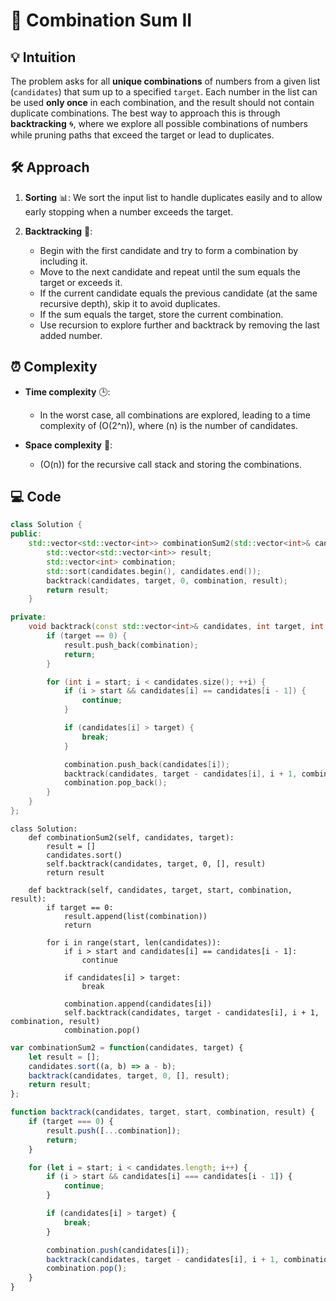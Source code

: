# 📜 Combination Sum II

## 💡 Intuition
The problem asks for all **unique combinations** of numbers from a given list (`candidates`) that sum up to a specified `target`. Each number in the list can be used **only once** in each combination, and the result should not contain duplicate combinations. The best way to approach this is through **backtracking** 🌀, where we explore all possible combinations of numbers while pruning paths that exceed the target or lead to duplicates.

## 🛠️ Approach
1. **Sorting** 📊: We sort the input list to handle duplicates easily and to allow early stopping when a number exceeds the target.
 
2. **Backtracking** 🔄:
   - Begin with the first candidate and try to form a combination by including it.
   - Move to the next candidate and repeat until the sum equals the target or exceeds it.
   - If the current candidate equals the previous candidate (at the same recursive depth), skip it to avoid duplicates.
   - If the sum equals the target, store the current combination.
   - Use recursion to explore further and backtrack by removing the last added number.

## ⏰ Complexity
- **Time complexity** 🕒: 
  - In the worst case, all combinations are explored, leading to a time complexity of \(O(2^n)\), where \(n\) is the number of candidates.
  
- **Space complexity** 🧠: 
  - \(O(n)\) for the recursive call stack and storing the combinations.

## 💻 Code
```C++ []
class Solution {
public:
    std::vector<std::vector<int>> combinationSum2(std::vector<int>& candidates, int target) {
        std::vector<std::vector<int>> result;
        std::vector<int> combination;
        std::sort(candidates.begin(), candidates.end());
        backtrack(candidates, target, 0, combination, result);
        return result;
    }

private:
    void backtrack(const std::vector<int>& candidates, int target, int start, std::vector<int>& combination, std::vector<std::vector<int>>& result) {
        if (target == 0) {
            result.push_back(combination);
            return;
        }

        for (int i = start; i < candidates.size(); ++i) {
            if (i > start && candidates[i] == candidates[i - 1]) {
                continue;
            }

            if (candidates[i] > target) {
                break; 
            }

            combination.push_back(candidates[i]);
            backtrack(candidates, target - candidates[i], i + 1, combination, result);
            combination.pop_back();
        }
    }
};
```
```python3 []
class Solution:
    def combinationSum2(self, candidates, target):
        result = []  
        candidates.sort()  
        self.backtrack(candidates, target, 0, [], result)
        return result

    def backtrack(self, candidates, target, start, combination, result):
        if target == 0:  
            result.append(list(combination))
            return
        
        for i in range(start, len(candidates)):
            if i > start and candidates[i] == candidates[i - 1]: 
                continue
            
            if candidates[i] > target:  
                break
            
            combination.append(candidates[i])  
            self.backtrack(candidates, target - candidates[i], i + 1, combination, result) 
            combination.pop()  
```
```js []
var combinationSum2 = function(candidates, target) {
    let result = [];  
    candidates.sort((a, b) => a - b); 
    backtrack(candidates, target, 0, [], result);
    return result;
};

function backtrack(candidates, target, start, combination, result) {
    if (target === 0) { 
        result.push([...combination]);
        return;
    }

    for (let i = start; i < candidates.length; i++) {
        if (i > start && candidates[i] === candidates[i - 1]) {
            continue;
        }

        if (candidates[i] > target) {  
            break;
        }

        combination.push(candidates[i]);  
        backtrack(candidates, target - candidates[i], i + 1, combination, result); 
        combination.pop(); 
    }
}
```